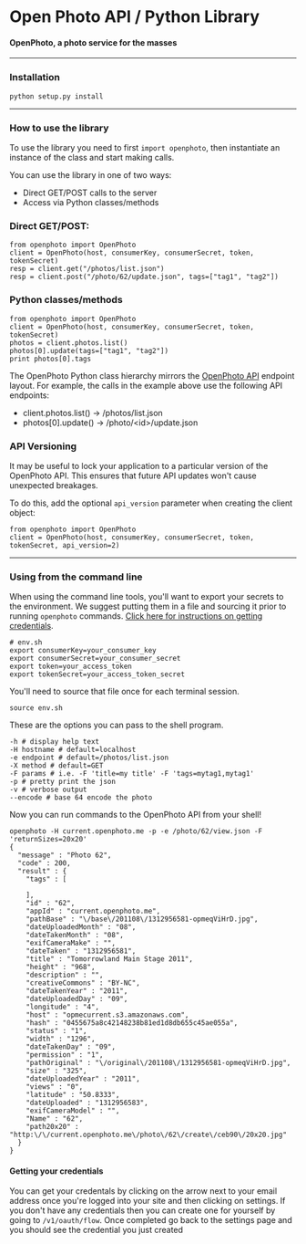 Open Photo API / Python Library
=======================
#### OpenPhoto, a photo service for the masses

----------------------------------------
<a name="install"></a>
### Installation
    python setup.py install

----------------------------------------

<a name="python"></a>
### How to use the library

To use the library you need to first ``import openphoto``, then instantiate an instance of the class and start making calls.

You can use the library in one of two ways:

 * Direct GET/POST calls to the server
 * Access via Python classes/methods

<a name="get_post"></a>
### Direct GET/POST:

    from openphoto import OpenPhoto
    client = OpenPhoto(host, consumerKey, consumerSecret, token, tokenSecret)
    resp = client.get("/photos/list.json")
    resp = client.post("/photo/62/update.json", tags=["tag1", "tag2"])

<a name="python_classes"></a>
### Python classes/methods

    from openphoto import OpenPhoto
    client = OpenPhoto(host, consumerKey, consumerSecret, token, tokenSecret)
    photos = client.photos.list()
    photos[0].update(tags=["tag1", "tag2"])
    print photos[0].tags

The OpenPhoto Python class hierarchy mirrors the [OpenPhoto API](http://theopenphotoproject.org/documentation) endpoint layout. For example, the calls in the example above use the following API endpoints:

* client.photos.list() -> /photos/list.json
* photos[0].update() -> /photo/&lt;id&gt;/update.json

<a name="api_versioning"></a>
### API Versioning

It may be useful to lock your application to a particular version of the OpenPhoto API.
This ensures that future API updates won't cause unexpected breakages.

To do this, add the optional ```api_version``` parameter when creating the client object:

    from openphoto import OpenPhoto
    client = OpenPhoto(host, consumerKey, consumerSecret, token, tokenSecret, api_version=2)

----------------------------------------

<a name="cli"></a>
### Using from the command line

When using the command line tools, you'll want to export your secrets to the environment.
We suggest putting them in a file and sourcing it prior to running `openphoto` commands.
<a href="#credentials">Click here for instructions on getting credentials</a>.

    # env.sh
    export consumerKey=your_consumer_key
    export consumerSecret=your_consumer_secret
    export token=your_access_token
    export tokenSecret=your_access_token_secret

You'll need to source that file once for each terminal session.
    
    source env.sh

These are the options you can pass to the shell program.

    -h # display help text
    -H hostname # default=localhost
    -e endpoint # default=/photos/list.json
    -X method # default=GET
    -F params # i.e. -F 'title=my title' -F 'tags=mytag1,mytag1'
    -p # pretty print the json
    -v # verbose output
    --encode # base 64 encode the photo

Now you can run commands to the OpenPhoto API from your shell!

    openphoto -H current.openphoto.me -p -e /photo/62/view.json -F 'returnSizes=20x20'
    {
      "message" : "Photo 62",
      "code" : 200,
      "result" : {
        "tags" : [
          
        ],
        "id" : "62",
        "appId" : "current.openphoto.me",
        "pathBase" : "\/base\/201108\/1312956581-opmeqViHrD.jpg",
        "dateUploadedMonth" : "08",
        "dateTakenMonth" : "08",
        "exifCameraMake" : "",
        "dateTaken" : "1312956581",
        "title" : "Tomorrowland Main Stage 2011",
        "height" : "968",
        "description" : "",
        "creativeCommons" : "BY-NC",
        "dateTakenYear" : "2011",
        "dateUploadedDay" : "09",
        "longitude" : "4",
        "host" : "opmecurrent.s3.amazonaws.com",
        "hash" : "0455675a8c42148238b81ed1d8db655c45ae055a",
        "status" : "1",
        "width" : "1296",
        "dateTakenDay" : "09",
        "permission" : "1",
        "pathOriginal" : "\/original\/201108\/1312956581-opmeqViHrD.jpg",
        "size" : "325",
        "dateUploadedYear" : "2011",
        "views" : "0",
        "latitude" : "50.8333",
        "dateUploaded" : "1312956583",
        "exifCameraModel" : "",
        "Name" : "62",
        "path20x20" : "http:\/\/current.openphoto.me\/photo\/62\/create\/ceb90\/20x20.jpg"
      }
    }

<a name="credentials"></a>
#### Getting your credentials

You can get your credentals by clicking on the arrow next to your email address once you're logged into your site and then clicking on settings.
If you don't have any credentials then you can create one for yourself by going to `/v1/oauth/flow`.
Once completed go back to the settings page and you should see the credential you just created

